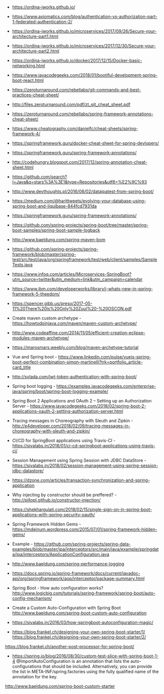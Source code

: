 * https://ordina-jworks.github.io/
* https://www.axiomatics.com/blog/authentication-vs-authorization-part-1-federated-authentication-2/
* https://ordina-jworks.github.io/microservices/2017/09/26/Secure-your-architecture-part1.html
* https://ordina-jworks.github.io/microservices/2017/12/30/Secure-your-architecture-part2.html
* https://ordina-jworks.github.io/docker/2017/12/15/Docker-basic-networking.html

* https://www.javacodegeeks.com/2018/01/bootiful-development-spring-boot-react.html

* https://zeroturnaround.com/rebellabs/git-commands-and-best-practices-cheat-sheet/
* http://files.zeroturnaround.com/pdf/zt_git_cheat_sheet.pdf

* https://zeroturnaround.com/rebellabs/spring-framework-annotations-cheat-sheet/
* https://www.cheatography.com/danielfc/cheat-sheets/spring-framework-4/
* https://springframework.guru/docker-cheat-sheet-for-spring-devlopers/
* https://springframework.guru/spring-framework-annotations/
* http://codehungry.blogspot.com/2017/12/spring-annotation-cheat-sheet.html

* https://github.com/search?l=Java&q=stars%3A%3E1&type=Repositories&utf8=%E2%9C%93

* http://www.devthoughts.pl/2016/08/02/datajpatest-from-spring-boot/

* https://medium.com/@harittweets/evolving-your-database-using-spring-boot-and-liquibase-844fcd7931da

* https://springframework.guru/spring-framework-annotations/

* https://github.com/spring-projects/spring-boot/tree/master/spring-boot-samples/spring-boot-sample-logback

* http://www.baeldung.com/spring-maven-bom

* https://github.com/spring-projects/spring-framework/blob/master/spring-test/src/test/java/org/springframework/test/web/client/samples/SampleTests.java

* https://www.infoq.com/articles/Microservices-SpringBoot?utm_source=twitter&utm_medium=link&utm_campaign=calendar

* https://www.ibm.com/developerworks/library/j-whats-new-in-spring-framework-5-theedom/

* https://spencer.gibb.us/preso/2017-05-11%20There%20Is%20Only%20Zuul%20-%20OSCON.pdf

* Create maven custom archetype - https://howtodoinjava.com/maven/maven-custom-archetype/
* http://www.codeaffine.com/2014/11/05/efficient-creation-eclipse-modules-maven-archetype/
* https://marosmars.weebly.com/blog/maven-archetype-tutorial

* Vue and Spring boot - https://www.linkedin.com/pulse/vuejs-spring-boot-perfect-combination-simon-martinelli?trk=portfolio_article-card_title
* http://svlada.com/jwt-token-authentication-with-spring-boot/

* Spring boot logging - https://examples.javacodegeeks.com/enterprise-java/spring/boot/spring-boot-logging-example/

* Spring Boot 2 Applications and OAuth 2 – Setting up an Authorization Server - https://www.javacodegeeks.com/2018/02/spring-boot-2-applications-oauth-2-setting-authorization-server.html

* Tracing messages in Choreography with Sleuth and Zipkin - http://e4developer.com/2018/02/09/tracing-messages-in-choreography-with-sleuth-and-zipkin/

* CI/CD for SpringBoot applications using Travis-CI - https://sivalabs.in/2018/01/ci-cd-springboot-applications-using-travis-ci/
* Session Management using Spring Session with JDBC DataStore - https://sivalabs.in/2018/02/session-management-using-spring-session-jdbc-datastore/

* https://dzone.com/articles/transaction-synchronization-and-spring-application

* Why injecting by constructor should be preffered? - http://pillopl.github.io/constructor-injection/

* https://shekhargulati.com/2018/02/15/single-sign-on-in-spring-boot-applications-with-spring-security-oauth/

* Spring Framework Hidden Gems - https://mdeinum.wordpress.com/2015/07/01/spring-framework-hidden-gems/
* Example - https://github.com/spring-projects/spring-data-examples/blob/master/jpa/interceptors/src/main/java/example/springdata/jpa/interceptors/ApplicationConfiguration.java
* http://www.baeldung.com/spring-performance-logging
* https://docs.spring.io/spring-framework/docs/current/javadoc-api/org/springframework/aop/interceptor/package-summary.html

* Spring Boot - How auto configuration works? http://www.logicbig.com/tutorials/spring-framework/spring-boot/auto-config-mechanism/

* Create a Custom Auto-Configuration with Spring Boot http://www.baeldung.com/spring-boot-custom-auto-configuration

* https://sivalabs.in/2016/03/how-springboot-autoconfiguration-magic/

* https://blog.frankel.ch/designing-your-own-spring-boot-starter/1/
https://blog.frankel.ch/designing-your-own-spring-boot-starter/2/

https://blog.frankel.ch/another-post-processor-for-spring-boot/


* https://spring.io/blog/2016/08/30/custom-test-slice-with-spring-boot-1-4
@ImportAutoConfiguration is an annotation that lists the auto-configurations that should be included. Alternatively, you can provide the list in META-INF/spring.factories using the fully qualified name of the annotation for the key. 


http://www.baeldung.com/spring-boot-custom-starter


